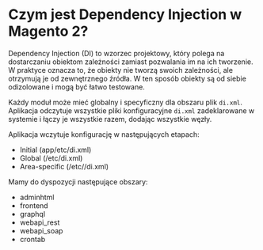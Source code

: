 # Czym jest Dependency Injection w Magento 2?

Dependency Injection (DI) to wzorzec projektowy, który polega na dostarczaniu obiektom zależności zamiast pozwalania im na ich tworzenie. W praktyce oznacza to, że obiekty nie tworzą swoich zależności, ale otrzymują je od zewnętrznego źródła. W ten sposób obiekty są od siebie odizolowane i mogą być łatwo testowane.

Każdy moduł może mieć globalny i specyficzny dla obszaru plik `di.xml`. Aplikacja odczytuje wszystkie pliki konfiguracyjne `di.xml` zadeklarowane w systemie i łączy je wszystkie razem, dodając wszystkie węzły.

Aplikacja wczytuje konfigurację w następujących etapach:

   - Initial (app/etc/di.xml)
   - Global (<moduleDir>/etc/di.xml)
   - Area-specific (<moduleDir>/etc/<area>/di.xml)

Mamy do dyspozycji następujące obszary:

   - adminhtml
   - frontend
   - graphql
   - webapi_rest
   - webapi_soap
   - crontab
